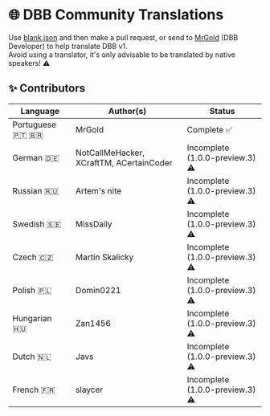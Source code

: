# 🌐 DBB Community Translations

Use [blank.json](blank.json) and then make a pull request, or send to [MrGold](https://discord.gg/PAzxTDw) (DBB Developer) to help translate DBB v1.<br>
Avoid using a translator, it's only advisable to be translated by native speakers! ⚠️

## ✨ Contributors

| Language         | Author(s)                                | Status                          |
| ---------------- | ---------------------------------------- | ------------------------------- |
| Portuguese 🇵🇹 🇧🇷  | MrGold                                   | Complete ✅                    |
| German 🇩🇪        | NotCallMeHacker, XCraftTM, ACertainCoder | Incomplete (1.0.0-preview.3) ⚠️ |
| Russian 🇷🇺       | Artem's nite                             | Incomplete (1.0.0-preview.3) ⚠️ |
| Swedish 🇸🇪       | MissDaily                                | Incomplete (1.0.0-preview.3) ⚠️ |
| Czech 🇨🇿         | Martin Skalicky                          | Incomplete (1.0.0-preview.3) ⚠️ |
| Polish 🇵🇱        | Domin0221                                | Incomplete (1.0.0-preview.3) ⚠️ |
| Hungarian 🇭🇺     | Zan1456                                  | Incomplete (1.0.0-preview.3) ⚠️ |
| Dutch 🇳🇱         | Javs                                     | Incomplete (1.0.0-preview.3) ⚠️ |
| French 🇫🇷        | slaycer                                  | Incomplete (1.0.0-preview.3) ⚠️ |
